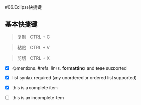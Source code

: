 #06.Eclipse快捷键

## 基本快捷键

>复制：CTRL + C

>粘贴：CTRL + V

>剪切：CTRL + X

- [x] @mentions, #refs, [links](), **formatting**, and <del>tags</del> supported
- [x] list syntax required (any unordered or ordered list supported)
- [x] this is a complete item
- [ ] this is an incomplete item


